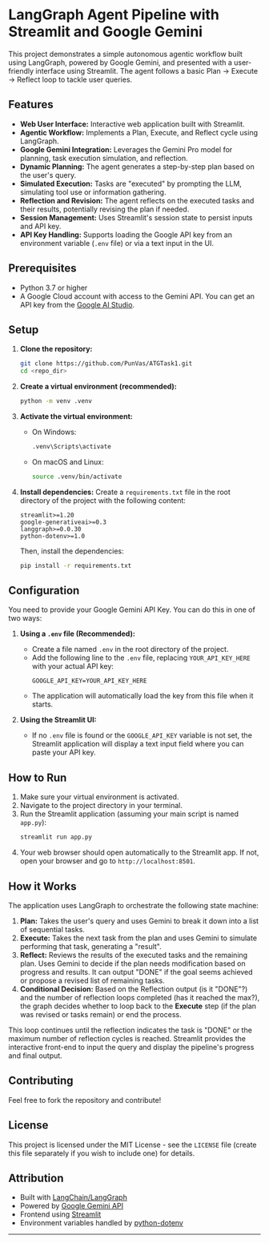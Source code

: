 # LangGraph Agent Pipeline with Streamlit and Google Gemini

This project demonstrates a simple autonomous agentic workflow built using LangGraph, powered by Google Gemini, and presented with a user-friendly interface using Streamlit. The agent follows a basic Plan -> Execute -> Reflect loop to tackle user queries.

## Features

* **Web User Interface:** Interactive web application built with Streamlit.
* **Agentic Workflow:** Implements a Plan, Execute, and Reflect cycle using LangGraph.
* **Google Gemini Integration:** Leverages the Gemini Pro model for planning, task execution simulation, and reflection.
* **Dynamic Planning:** The agent generates a step-by-step plan based on the user's query.
* **Simulated Execution:** Tasks are "executed" by prompting the LLM, simulating tool use or information gathering.
* **Reflection and Revision:** The agent reflects on the executed tasks and their results, potentially revising the plan if needed.
* **Session Management:** Uses Streamlit's session state to persist inputs and API key.
* **API Key Handling:** Supports loading the Google API key from an environment variable (`.env` file) or via a text input in the UI.

## Prerequisites

* Python 3.7 or higher
* A Google Cloud account with access to the Gemini API. You can get an API key from the [Google AI Studio](https://aistudio.google.com/app/apikey).

## Setup

1.  **Clone the repository:**
    ```bash
    git clone https://github.com/PunVas/ATGTask1.git
    cd <repo_dir>
    ```

2.  **Create a virtual environment (recommended):**
    ```bash
    python -m venv .venv
    ```

3.  **Activate the virtual environment:**
    * On Windows:
        ```bash
        .venv\Scripts\activate
        ```
    * On macOS and Linux:
        ```bash
        source .venv/bin/activate
        ```

4.  **Install dependencies:**
    Create a `requirements.txt` file in the root directory of the project with the following content:
    ```
    streamlit>=1.20
    google-generativeai>=0.3
    langgraph>=0.0.30
    python-dotenv>=1.0
    ```
    Then, install the dependencies:
    ```bash
    pip install -r requirements.txt
    ```

## Configuration

You need to provide your Google Gemini API Key. You can do this in one of two ways:

1.  **Using a `.env` file (Recommended):**
    * Create a file named `.env` in the root directory of the project.
    * Add the following line to the `.env` file, replacing `YOUR_API_KEY_HERE` with your actual API key:
        ```env
        GOOGLE_API_KEY=YOUR_API_KEY_HERE
        ```
    * The application will automatically load the key from this file when it starts.

2.  **Using the Streamlit UI:**
    * If no `.env` file is found or the `GOOGLE_API_KEY` variable is not set, the Streamlit application will display a text input field where you can paste your API key.

## How to Run

1.  Make sure your virtual environment is activated.
2.  Navigate to the project directory in your terminal.
3.  Run the Streamlit application (assuming your main script is named `app.py`):
    ```bash
    streamlit run app.py
    ```
4.  Your web browser should open automatically to the Streamlit app. If not, open your browser and go to `http://localhost:8501`.

## How it Works

The application uses LangGraph to orchestrate the following state machine:

1.  **Plan:** Takes the user's query and uses Gemini to break it down into a list of sequential tasks.
2.  **Execute:** Takes the next task from the plan and uses Gemini to simulate performing that task, generating a "result".
3.  **Reflect:** Reviews the results of the executed tasks and the remaining plan. Uses Gemini to decide if the plan needs modification based on progress and results. It can output "DONE" if the goal seems achieved or propose a revised list of remaining tasks.
4.  **Conditional Decision:** Based on the Reflection output (is it "DONE"?) and the number of reflection loops completed (has it reached the max?), the graph decides whether to loop back to the **Execute** step (if the plan was revised or tasks remain) or end the process.

This loop continues until the reflection indicates the task is "DONE" or the maximum number of reflection cycles is reached. Streamlit provides the interactive front-end to input the query and display the pipeline's progress and final output.

## Contributing

Feel free to fork the repository and contribute!

## License

This project is licensed under the MIT License - see the `LICENSE` file (create this file separately if you wish to include one) for details.

## Attribution

* Built with [LangChain/LangGraph](https://github.com/langchain-ai/langgraph)
* Powered by [Google Gemini API](https://ai.google.dev/models/gemini)
* Frontend using [Streamlit](https://streamlit.io/)
* Environment variables handled by [python-dotenv](https://github.com/theskumar/python-dotenv)

---
